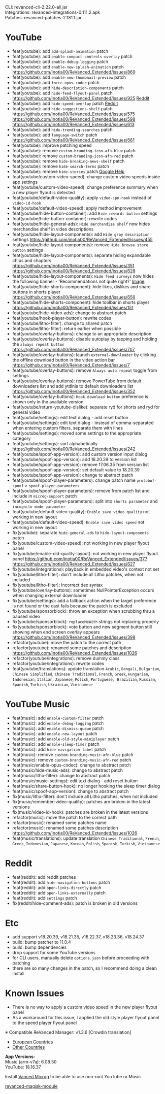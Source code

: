 CLI: revanced-cli-2.22.0-all.jar  
Integrations: revanced-integrations-0.111.2.apk  
Patches: revanced-patches-2.181.1.jar  

YouTube
==
- feat(youtube): add `add-splash-animation` patch
- feat(youtube): add `enable-compact-controls-overlay` patch
- feat(youtube): add `enable-debug-logging` patch
- feat(youtube): add `enable-new-splash-animation` patch https://github.com/inotia00/ReVanced_Extended/issues/869
- feat(youtube): add `enable-new-thumbnail-preview` patch
- feat(youtube): add `force-opus-codec` patch
- feat(youtube): add `hide-description-components` patch
- feat(youtube): add `hide-feed-flyout-panel` patch https://github.com/inotia00/ReVanced_Extended/issues/925 [Reddit](https://www.reddit.com/r/revancedextended/comments/14g0klm/any_way_to_remove_this/)
- feat(youtube): add `hide-speed-overlay` patch [Reddit](https://www.reddit.com/r/youtube/comments/14dcowf/the_2x_speed_when_im_holding_down_on_video/)
- feat(youtube): add `hide-suggestions-shelf` patch https://github.com/inotia00/ReVanced_Extended/issues/575 https://github.com/inotia00/ReVanced_Extended/issues/598 https://github.com/inotia00/ReVanced_Extended/issues/613
- feat(youtube): add `hide-trending-searches` patch
- feat(youtube): add `language-switch` patch https://github.com/inotia00/ReVanced_Extended/issues/661
- feat(youtube): improve patching speed
- feat(youtube): remove `custom-branding-icon-afn-blue` patch
- feat(youtube): remove `custom-branding-icon-afn-red` patch
- feat(youtube): remove `hide-breaking-news-shelf` patch
- feat(youtube): remove `hide-search-terms` patch
- feat(youtube): remove `hide-stories` patch [Google Help](https://yt.be/help/stories)
- feat(youtube/custom-video-speed): change custom video speeds inside app settings
- feat(youtube/custom-video-speed): change preference summary when a new player flyout is detected
- feat(youtube/default-video-quality): apply `video-cpn-hook` instead of `video-id-hook`
- feat(youtube/default-video-speed): apply method improvement
- feat(youtube/hide-button-container): add `Hide rewards button` settings
- feat(youtube/hide-button-container): rewrite codes
- feat(youtube/hide-general-ads): `Hide merchandise shelf` now hides merchandise shelf in video descriptions
- feat(youtube/hide-layout-components): add `Hide gray description` settings https://github.com/inotia00/ReVanced_Extended/issues/455
- feat(youtube/hide-layout-components): remove `Hide browse store button` settings
- feat(youtube/hide-layout-components): separate hiding expandable chips and chapters https://github.com/inotia00/ReVanced_Extended/issues/351 https://github.com/inotia00/ReVanced_Extended/issues/628
- feat(youtube/hide-layout-components): `Hide feed surveys` now hides the following banner - 'Recommendations not quite right?' [Image](https://imgur.com/a/lXVjO6U)
- feat(youtube/hide-shorts-component): hide likes, dislikes and share buttons in shorts player https://github.com/inotia00/ReVanced_Extended/issues/656
- feat(youtube/hide-shorts-component): hide toolbar in shorts player https://github.com/inotia00/ReVanced_Extended/issues/151
- feat(youtube/hide-video-ads): change to abstract patch
- feat(youtube/hook-player-button): rewrite codes
- feat(youtube/litho-filter): change to shared patch
- feat(youtube/litho-filter): return earlier when possible
- feat(youtube/overlay-buttons): change to an appropriate description
- feat(youtube/overlay-buttons): disable autoplay by tapping and holding the `always repeat button` https://github.com/inotia00/ReVanced_Extended/issues/707
- feat(youtube/overlay-buttons): launch `external-downloader` by clicking the offline download button in the video action bar https://github.com/inotia00/ReVanced_Extended/issues/7
- feat(youtube/overlay-buttons): remove `Always auto repeat` toggle from settings
- feat(youtube/overlay-buttons): remove PowerTube from default downloaders list and add ytdlnis to default downloaders list https://github.com/inotia00/ReVanced_Extended/issues/352
- feat(youtube/overlay-buttons): `Hook download button` preference is shown only in the available version
- feat(youtube/return-youtube-dislike): separate ryd for shorts and ryd for general video
- feat(youtube/settings): edit text dialog - add reset button
- feat(youtube/settings): edit text dialog - instead of comma-separated when entering custom filters, separate them with lines
- feat(youtube/settings): moved some settings to the appropriate category
- feat(youtube/settings): sort alphabetically https://github.com/inotia00/ReVanced_Extended/issues/242
- feat(youtube/spoof-app-version): add custom version input dialog
- feat(youtube/spoof-app-version): add 18.20.39 to version list
- feat(youtube/spoof-app-version): remove 17.06.35 from version list
- feat(youtube/spoof-app-version): set default value to 18.20.39
- feat(youtube/spoof-app-version): change to abstract patch
- feat(youtube/spoof-player-parameters): change patch name `protobuf-spoof` > `spoof-player-parameters`
- feat(youtube/spoof-player-parameters): remove from patch list and include in `microg-support` patch
- feat(youtube/spoof-player-parameters): split into `shorts parameter` and `incognito mode parameter`
- feat(youtube/default-video-quality): `Enable save video quality` not working in new layout
- feat(youtube/default-video-speed): `Enable save video speed` not working in new layout
- fix(youtube): separate `hide-general-ads` to `hide-layout-components` patch
- fix(youtube/custom-video-speed): not working in new player flyout panel
- fix(youtube/enable-old-quality-layout): not working in new player flyout panel https://github.com/inotia00/ReVanced_Extended/issues/377 https://github.com/inotia00/ReVanced_Extended/issues/627
- fix(youtube/integrations): playback in embedded video's context not set
- fix(youtube/litho-filter): don't include all Litho patches, when not included
- fix(youtube/litho-filter): Incorrect dex syntax
- fix(youtube/overlay-buttons): sometimes NullPointerException occurs when changing external downloader
- fix(youtube/settings): add a fallback action when the target preference is not found or the cast fails because the patch is excluded
- fix(youtube/sponsorblock): throw an exception when scrubbing thru a paused video
- fix(youtube/sponsorblock): `replaceMeWith` strings not replacing properly
- fix(youtube/sponsorblock): vote button and new segment button still showing when end screen overlay appears https://github.com/inotia00/ReVanced_Extended/issues/398
- refactor(youtube): move the patch to the correct path
- refactor(youtube): renamed some patches and description https://github.com/inotia00/ReVanced_Extended/issues/1026
- refactor(youtube/integrations): remove dummy class
- refactor(youtube/integrations): rewrite codes
- feat(youtube/translations): update translation
`Arabic`, `Bengali`, `Bulgarian`, `Chinese Simplified`, `Chinese Traditional`, `French`, `Greek`, `Hungarian`, `Indonesian`, `Italian`, `Japanese`, `Polish`, `Portuguese, Brazilian`, `Russian`, `Spanish`, `Turkish`, `Ukrainian`, `Vietnamese`


YouTube Music
==
- feat(music): add `enable-custom-filter` patch
- feat(music): add `enable-debug-logging` patch
- feat(music): add `enable-dismiss-queue` patch
- feat(music): add `enable-new-layout` patch
- feat(music): add `enable-old-style-miniplayer` patch
- feat(music): add `enable-sleep-timer` patch
- feat(music): add `hide-navigation-label` patch
- feat(music): remove `custom-branding-music-afn-blue` patch
- feat(music): remove `custom-branding-music-afn-red` patch
- feat(music/enable-opus-codec): change to abstract patch
- feat(music/hide-music-ads): change to abstract patch
- feat(music/litho-filter): change to abstract patch
- feat(music/music-settings): edit text dialog - add reset button
- feat(music/share-button-hook): no longer hooking the sleep timer dialog
- feat(music/spoof-app-version): change to abstract patch
- fix(music/litho-filter): don't include all Litho patches, when not included
- fix(music/remember-video-quality): patches are broken in the latest versions
- fix(music/video-id-hook): patches are broken in the latest versions
- refactor(music): move the patch to the correct path
- refactor(music): renamed some patches name
- refactor(music): renamed some patches description https://github.com/inotia00/ReVanced_Extended/issues/1026
- feat(music/translations): update translation
`Chinese Traditional`, `French`, `Greek`, `Indonesian`, `Japanese`, `Korean`, `Polish`, `Spanish`, `Turkish`, `Vietnamese`


Reddit
==
- feat(reddit): add reddit patches
- feat(reddit): add `hide-navigation-buttons` patch
- feat(reddit): add `open-links-directly` patch
- feat(reddit): add `open-links-externally` patch
- feat(reddit): add `settings` patch
- fix(reddit/hide-comment-ads): patch is broken in old versions


Etc
==
- add support v18.20.39, v18.21.35, v18.22.37, v18.23.36, v18.24.37
- build: bump patcher to 11.0.4
- build: bump dependencies
- drop support for some YouTube versions
- for CLI users, manually delete `options.json` before proceeding with patching
- there are so many changes in the patch, so I recommend doing a clean install


Known Issues
==
- There is no way to apply a custom video speed in the new player flyout panel
- As a workaround for this issue, I applied the old style player flyout panel to the speed player flyout panel


※ Compatible ReVanced Manager: v1.3.6
[Crowdin translation]
- [European Countries](https://crowdin.com/project/revancedextendedeu)
- [Other Countries](https://crowdin.com/project/revancedextended)

  
**App Versions:**  
Music (arm-v7a): 6.08.50  
YouTube: 18.16.37  

Install [Vanced Microg](https://github.com/TeamVanced/VancedMicroG/releases) to be able to use non-root YouTube or Music  

[revanced-magisk-module](https://github.com/j-hc/revanced-magisk-module)  
